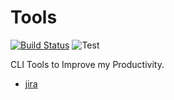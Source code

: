 # Tools 
[![Build Status](https://travis-ci.org/jonstacks/tools.svg?branch=master)](https://travis-ci.org/jonstacks/tools)
![Test](https://github.com/jonstacks/tools/workflows/Test/badge.svg)

CLI Tools to Improve my Productivity.

* [jira](cmd/jira/README.md)
